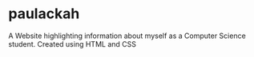 # paulackah
A Website highlighting information about myself as a Computer Science student. Created using HTML and CSS
